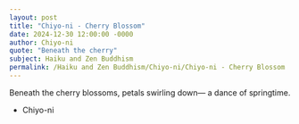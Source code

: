 ```yaml
---
layout: post
title: "Chiyo-ni - Cherry Blossom"
date: 2024-12-30 12:00:00 -0000
author: Chiyo-ni
quote: "Beneath the cherry"
subject: Haiku and Zen Buddhism
permalink: /Haiku and Zen Buddhism/Chiyo-ni/Chiyo-ni - Cherry Blossom
---
```


Beneath the cherry
blossoms, petals swirling down—
a dance of springtime.

- Chiyo-ni
